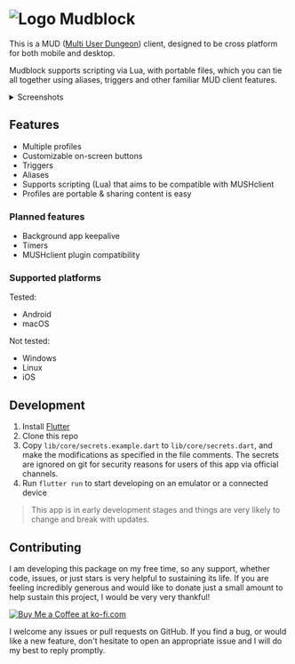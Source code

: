 # ![Logo](/assets/logo/logo.png) Mudblock

This is a MUD ([Multi User Dungeon](https://en.wikipedia.org/wiki/Multi-user_dungeon)) client,
designed to be cross platform for both mobile and desktop.

Mudblock supports scripting via Lua, with portable files, which you can tie all together using
aliases, triggers and other familiar MUD client features.

<details>

<summary>Screenshots</summary>
<h3>Android</h3>

![android screenshot 1](/assets/images/docs/sc001.png)
![android screenshot 2](/assets/images/docs/sc002.png)
![android screenshot 3](/assets/images/docs/sc003.png)

</details>

## Features

- Multiple profiles
- Customizable on-screen buttons
- Triggers
- Aliases
- Supports scripting (Lua) that aims to be compatible with MUSHclient
- Profiles are portable & sharing content is easy

### Planned features

- Background app keepalive
- Timers
- MUSHclient plugin compatibility

### Supported platforms

Tested:

- Android
- macOS

Not tested:

- Windows
- Linux
- iOS

## Development

1. Install [Flutter](https://docs.flutter.dev/get-started/install)
1. Clone this repo
1. Copy `lib/core/secrets.example.dart` to `lib/core/secrets.dart`, and make the modifications as
   specified in the file comments. The secrets are ignored on git for security reasons for users of
   this app via official channels.
1. Run `flutter run` to start developing on an emulator or a connected device

> This app is in early development stages and things are very likely to change and break with
> updates.

## Contributing

I am developing this package on my free time, so any support, whether code, issues, or just stars is
very helpful to sustaining its life. If you are feeling incredibly generous and would like to donate
just a small amount to help sustain this project, I would be very very thankful!

<a href='https://ko-fi.com/casraf' target='_blank'>
  <img height='36' style='border:0px;height:36px;'
    src='https://cdn.ko-fi.com/cdn/kofi1.png?v=3'
    alt='Buy Me a Coffee at ko-fi.com' />
</a>

I welcome any issues or pull requests on GitHub. If you find a bug, or would like a new feature,
don't hesitate to open an appropriate issue and I will do my best to reply promptly.

